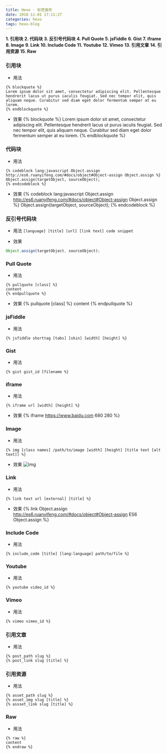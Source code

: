 ```yaml
---
title: Hexo · 标签插件
date: 2018-11-01 17:11:27
categories: hexo
tags: hexo-blog
---
```


**1. 引用块**
**2. 代码块**
**3. 反引号代码块**
**4. Pull Quote**
**5. jsFiddle**
**6. Gist**
**7. iframe**
**8. Image**
**9. Link**
**10. Include Code**
**11. Youtube**
**12. Vimeo**
**13. 引用文章**
**14. 引用资源**
**15. Raw**

<!-- more -->

### 引用块

- 用法
```
{% blockquote %}
Lorem ipsum dolor sit amet, consectetur adipiscing elit. Pellentesque hendrerit lacus ut purus iaculis feugiat. Sed nec tempor elit, quis aliquam neque. Curabitur sed diam eget dolor fermentum semper at eu lorem.
{% endblockquote %}
```
- 效果
{% blockquote %}
Lorem ipsum dolor sit amet, consectetur adipiscing elit. Pellentesque hendrerit lacus ut purus iaculis feugiat. Sed nec tempor elit, quis aliquam neque. Curabitur sed diam eget dolor fermentum semper at eu lorem.
{% endblockquote %}

### 代码块
- 用法
```
{% codeblock lang:javascript Object.assign http://es6.ruanyifeng.com/#docs/object#Object-assign Object.assign %}
Object.assign(targetObject, sourceObject);
{% endcodeblock %}
```
- 效果
{% codeblock lang:javascript Object.assign http://es6.ruanyifeng.com/#docs/object#Object-assign Object.assign %}
Object.assign(targetObject, sourceObject);
{% endcodeblock %}

### 反引号代码块
- 用法
`[language] [title] [url] [link text] code snippet`

- 效果
```javascript Object.assign http://es6.ruanyifeng.com/#docs/object#Object-assign  Object.assign
Object.assign(targetObject, sourceObject);
```

### Pull Quote
- 用法
```
{% pullquote [class] %}
content
{% endpullquote %}
```
- 效果
{% pullquote [class] %}
content
{% endpullquote %}

### jsFiddle
- 用法
```
{% jsfiddle shorttag [tabs] [skin] [width] [height] %}
```
### Gist
- 用法
```
{% gist gist_id [filename %}
```

### iframe
- 用法
```
{% iframe url [width] [height] %}
```
- 效果
{% iframe https://www.baidu.com 680 280 %}

### Image
- 用法
```
{% img [class names] /path/to/image [width] [height] [title text [alt text]] %}
```
- 效果
![img](\images\dog.png)

### Link
- 用法
```
{% link text url [external] [title] %}
```
- 效果
{% link Object.assign http://es6.ruanyifeng.com/#docs/object#Object-assign ES6 Object.assign %}

### Include Code
- 用法
```
{% include_code [title] [lang:language] path/to/file %}
```

### Youtube
- 用法
```
{% youtube video_id %}
```

### Vimeo
- 用法
```
{% vimeo vimeo_id %}
```

### 引用文章
- 用法
```
{% post_path slug %}
{% post_link slug [title] %}
```

### 引用资源
- 用法
```
{% asset_path slug %}
{% asset_img slug [title] %}
{% assset_link slug [title] %}
```

### Raw
- 用法
```
{% raw %}
content
{% endraw %}
```
